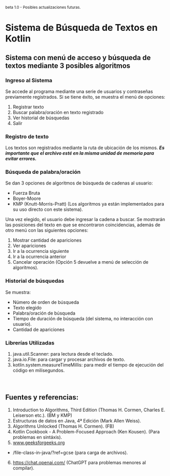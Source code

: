 <sub>beta 1.0 - Posibles actualizaciones futuras.</sub>
# Sistema de Búsqueda de Textos en Kotlin
## Sistema con menú de acceso y búsqueda de textos mediante 3 posibles algoritmos

### Ingreso al Sistema
Se accede al programa mediante una serie de usuarios y contraseñas previamente registrados. Si se tiene éxito, se muestra el menú de opciones:
  1. Registrar texto
  2. Buscar palabra/oración en texto registrado
  3. Ver historial de búsquedas
  4. Salir

### Registro de texto
Los textos son registrados mediante la ruta de ubicación de los mismos.
***Es importante que el archivo esté en la misma unidad de memoria para evitar errores.***

### Búsqueda de palabra/oración
Se dan 3 opciones de algoritmos de búsqueda de cadenas al usuario:
- Fuerza Bruta
- Boyer-Moore
- KMP (Knutt-Morris-Pratt)
(Los algoritmos ya están implementados para su uso directo con este sistema).

Una vez elegido, el usuario debe ingresar la cadena a buscar. Se mostrarán las posiciones del texto en que se encontraron coincidencias, además de otro menú con las siguientes opciones:
  1. Mostrar cantidad de apariciones
  2. Ver apariciones
  3. Ir a la ocurrencia siguiente
  4. Ir a la ocurrencia anterior
  5. Cancelar operación
(Opción 5 devuelve a menú de selección de algoritmos).

### Historial de búsquedas
Se muestra:
- Número de orden de búsqueda
- Texto elegido
- Palabra/oración de búsqueda
- Tiempo de duración de búsqueda (del sistema, no interacción con usuario).
- Cantidad de apariciones

### Librerías Utilizadas
1. java.util.Scanner: para lectura desde el teclado.
2. java.io.File: para cargar y procesar archivos de texto.
3. kotlin.system.measureTimeMillis: para medir el tiempo de ejecución del código en milisegundos.

*ㅤ*
## Fuentes y referencias:
1. Introduction to Algorithms, Third Edition (Thomas H. Cormen, Charles E. Leiserson etc.). (BM y KMP)
2. Estructuras de datos en Java, 4ª Edición (Mark Allen Weiss).
3. Algorithms Unlocked (Thomas H. Cormen). (FB)
4. Kotlin Cookbook - A Problem-Focused Approach (Ken Kousen). (Para problemas en sintáxis).
5. www.geeksforgeeks.org
  - /file-class-in-java/?ref=gcse (para carga de archivos).
6. https://chat.openai.com/ (ChatGPT para problemas menores al compilar).
